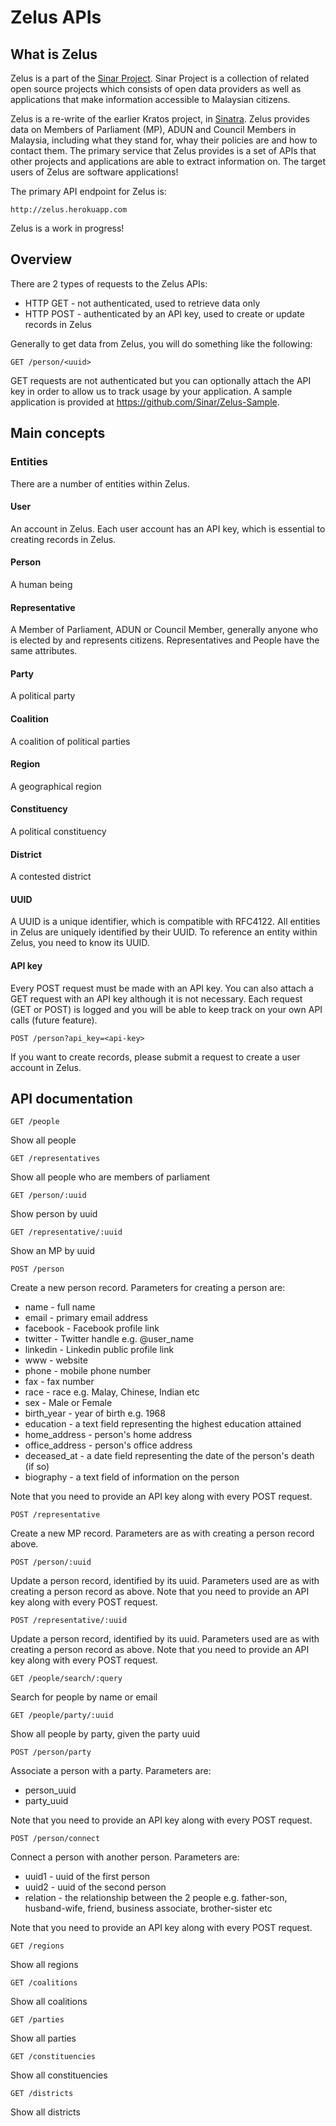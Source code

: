 # Zelus APIs

## What is Zelus 

Zelus is a part of the [Sinar Project](http://sinarproject.org). Sinar Project is a collection of related open source projects which consists of open data providers as well as applications that make information accessible to Malaysian citizens.

Zelus is a re-write of the earlier Kratos project, in [Sinatra](http://www.sinatrarb.com). Zelus provides data on Members of Parliament (MP), ADUN and Council Members in Malaysia, including what they stand for, whay their policies are and how to contact them. The primary service that Zelus provides is a set of APIs that other projects and applications are able to extract information on. The target users of Zelus are software applications!

The primary API endpoint for Zelus is:

    http://zelus.herokuapp.com

Zelus is a work in progress! 


## Overview

There are 2 types of requests to the Zelus APIs:

* HTTP GET - not authenticated, used to retrieve data only
* HTTP POST - authenticated by an API key, used to create or update records in Zelus

Generally to get data from Zelus, you will do something like the following:

    GET /person/<uuid>

GET requests are not authenticated but you can optionally attach the API key in order to allow us to track usage by your application. A sample application is provided at https://github.com/Sinar/Zelus-Sample.

## Main concepts

### Entities

There are a number of entities within Zelus.

#### User

An account in Zelus. Each user account has an API key, which is essential to creating records in Zelus.

#### Person

A human being

#### Representative

A Member of Parliament, ADUN or Council Member, generally anyone who is elected by and represents citizens. Representatives and People have the same attributes.

#### Party

A political party

#### Coalition

A coalition of political parties

#### Region

A geographical region

#### Constituency

A political constituency

#### District

A contested district

#### UUID

A UUID is a unique identifier, which is compatible with RFC4122. All entities in Zelus are uniquely identified by their UUID. To reference an entity within Zelus, you need to know its UUID.

#### API key

Every POST request must be made with an API key. You can also attach a GET request with an API key although it is not necessary. Each request (GET or POST) is logged and you will be able to keep track on your own API calls (future feature).

    POST /person?api_key=<api-key>

If you want to create records, please submit a request to create a user account in Zelus.

## API documentation

    GET /people
  
Show all people

    GET /representatives
  
Show all people who are members of parliament

    GET /person/:uuid
  
Show person by uuid

    GET /representative/:uuid
  
Show an MP by uuid

    POST /person
  
Create a new person record. Parameters for creating a person are:

* name - full name
* email - primary email address
* facebook - Facebook profile link
* twitter - Twitter handle e.g. @user_name
* linkedin - Linkedin public profile link
* www - website
* phone - mobile phone number
* fax - fax number
* race - race e.g. Malay, Chinese, Indian etc
* sex - Male or Female
* birth_year - year of birth e.g. 1968
* education - a text field representing the highest education attained
* home_address - person's home address
* office_address - person's office address
* deceased_at - a date field representing the date of the person's death (if so)
* biography - a text field of information on the person

Note that you need to provide an API key along with every POST request.

    POST /representative
  
Create a new MP record. Parameters are as with creating a person record above.

    POST /person/:uuid
  
Update a person record, identified by its uuid. Parameters used are as with creating a person record as above. Note that you need to provide an API key along with every POST request.

    POST /representative/:uuid
    
Update a person record, identified by its uuid. Parameters used are as with creating a person record as above. Note that you need to provide an API key along with every POST request.

    GET /people/search/:query
    
Search for people by name or email

    GET /people/party/:uuid
    
Show all people by party, given the party uuid

    POST /person/party
    
Associate a person with a party. Parameters are:

* person_uuid
* party_uuid

Note that you need to provide an API key along with every POST request.

    POST /person/connect
    
Connect a person with another person. Parameters are:

* uuid1 - uuid of the first person
* uuid2 - uuid of the second person
* relation - the relationship between the 2 people e.g. father-son, husband-wife, friend, business associate, brother-sister etc

Note that you need to provide an API key along with every POST request.

    GET /regions
    
Show all regions

    GET /coalitions
    
Show all coalitions

    GET /parties

Show all parties

    GET /constituencies

Show all constituencies

    GET /districts

Show all districts